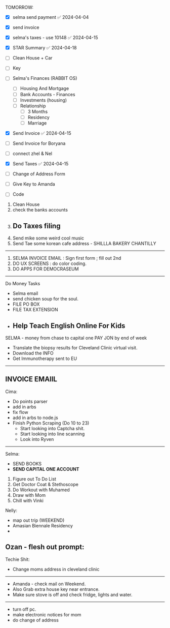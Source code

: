 
TOMORROW:
- [x] selma send payment ✅ 2024-04-04
- [x] send invoice

- [x] selma's taxes - use 10148 ✅ 2024-04-15
- [x] STAR Summary ✅ 2024-04-18
- [ ] Clean House + Car
- [ ] Key
- [ ]  Selma's Finances (RABBIT OS)
	- [ ] Housing And Mortgage
	- [ ] Bank Accounts - Finances
	- [ ] Investments (housing)
	- [ ] Relationship
		- [ ] 3 Months
		- [ ] Residency
		- [ ] Marriage
- [x] Send Invoice ✅ 2024-04-15
- [ ] Send Invoice for Boryana
- [ ] connect zhel & Nel
- [x] Send Taxes ✅ 2024-04-15
- [ ] Change of Address Form
- [ ] Give Key to Amanda
- [ ] Code
1. Clean House
2. check the banks accounts
3. Do Taxes filing
   ----
4. Send mike some weird cool music
5. Send Tae some korean cafe address - SHILLLA BAKERY CHANTILLY
----
1. SELMA INVOICE EMAIL : Sign first form ; fill out 2nd
2. DO UX SCREENS : do color coding.
2. DO APPS FOR DEMOCRASEUM
-----
Do Money Tasks
- Selma email
- send chicken soup for the soul.
- FILE PO BOX
- FILE TAX EXTENSION
- **Help Teach English Online For Kids**
  ----
SELMA - money from chase to capital one
PAY JON by end of week
- Translate the biopsy results for Cleveland Clinic virtual visit.
- Download the INFO
- Get Immunotherapy sent to EU


----
INVOICE EMAIIL
----

Cima: 
- Do points parser
- add in arbs
- fix flow
- add in arbs to node.js
- Finish Python Scraping (Do 10 to 23)
	- Start looking into Captcha shit.
	- Start looking into line scanning
	- Look into Ryven
----

Selma:
- SEND BOOKS
- **SEND CAPITAL ONE ACCOUNT**
1. Figure out To Do List
2. Get Doctor Coat & Stethoscope
3. Do Workout with Muhamed
4. Draw with Mom
5. Chill with Vinki



Nelly:
- map out trip (WEEKEND)
- Amasian Biennale Residency
- 
Ozan - flesh out prompt:
----
Techie Shit:

- Change moms address in cleveland clinic

----



- Amanda - check mail on Weekend. 
- Also Grab extra house key near entrance.
- Make sure stove is off and check fridge, lights and water.
---

- turn off pc.
- make electronic notices for mom
- do change of address